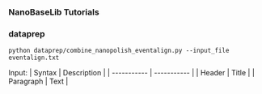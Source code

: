 ### NanoBaseLib Tutorials

### dataprep

`python dataprep/combine_nanopolish_eventalign.py --input_file eventalign.txt`

Input:
| Syntax      | Description |
| ----------- | ----------- |
| Header      | Title       |
| Paragraph   | Text        |
